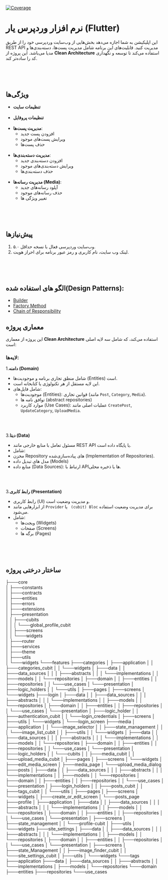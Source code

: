 [![Coverage](https://img.shields.io/badge/Test--Coverage-97.75%25-success)](https://github.com/Jafar-Rezazadeh/wordpress_companion/blob/develop/coverage/lcov.info)


# نرم افزار وردپرس یار (Flutter)

این اپلیکیشن به شما اجازه می‌دهد بخش‌هایی از وب‌سایت وردپرسی خود را از طریق REST API مدیریت کنید. قابلیت‌های این برنامه شامل مدیریت پست‌ها، دسته‌بندی‌ها و مدیا می‌باشد. این پروژه از **Clean Architecture** استفاده می‌کند تا توسعه و نگهداری کد را ساده‌تر کند.

<br/>
<br/>
<br/>

## ویژگی‌ها

- **تنظیمات سایت**
  <br/>
  <br/>
- **تنظیمات پروفایل**
  <br/>
  <br/>
- **مدیریت پست‌ها**:
  - افزودن پست جدید
  - ویرایش پست‌های موجود
  - حذف پست‌ها
  <br/>
- **مدیریت دسته‌بندی‌ها**:
  - افزودن دسته‌بندی جدید
  - ویرایش دسته‌بندی‌های موجود
  - حذف دسته‌بندی‌ها
  <br/>
- **مدیریت رسانه‌ها (Media)**:
  - آپلود رسانه‌های جدید
  - حذف رسانه‌های موجود
  - تغییر ویژگی ها

<br/>
<br/>
<br/>

## پیش‌نیازها

1. وب‌سایت وردپرسی فعال با نسخه حداقل ۵.۰.
2. لینک وب سایت، نام کاربری و رمز عبور برنامه برای احراز هویت.


<br/>
<br/>
<br/>

## الگو های استفاده شده(Design Patterns):
- [Builder](lib\features\profile\presentation\utils\update_my_profile_params_builder.dart)
- [Factory Method](lib\core\errors\failures.dart)
- [Chain of Responsibility](lib/features/media/presentation/widgets/media_show_box.dart)
## معماری پروژه

این پروژه از معماری **Clean Architecture** استفاده می‌کند، که شامل سه لایه اصلی است:

### لایه‌ها:

1.**دامنه (Domain)**

   - شامل منطق تجاری برنامه و موجودیت‌ها (Entities) است.
   - این لایه مستقل از هر تکنولوژی یا کتابخانه است.
   - شامل فایل‌های:
     - موجودیت‌ها (Entities): قوانین تجاری (مانند `Post`, `Category`, `Media`).
     - توافق نامه ها (abstract repositories)
     - موارد کاربرد (Use Cases): عملیات اصلی مانند `CreatePost`, `UpdateCategory`, `UploadMedia`.
<br/>
<br/>

3.**دیتا (Data)**

 - مسئول تعامل با منابع خارجی مانند REST API یا پایگاه داده است.
 - شامل:
  - مخزن Repository‌ های پیاده‌سازی‌شده (Implementation of Repositories).
  - مدل های تبدیل داده (Models)
  - منابع داده (Data Sources): ارتباط با API‌ها یا ذخیره محلی.

<br/>
<br/>

3.**رابط کابری (Presentation)**

   - رابط کاربری (UI) و مدیریت وضعیت است.
   - از ابزارهایی مانند `Provider` یا ` (cubit) Bloc` برای مدیریت وضعیت استفاده می‌شود.
   - شامل:
     - ویجت‌ها (Widgets)
     - صفحات (Screens)
     - برگه ها (Pages)

<br/>
<br/>
<br/>

## ساختار درختی پروژه


├───core                                                                                                                                                                                                                                                                      
│   ├───constants                                                                                                                                                                                                                                                             
│   ├───contracts                                                                                                                                                                                                                                                             
│   ├───entities                                                                                                                                                                                                                                                              
│   ├───errors                                                                                                                                                                                                                                                                
│   ├───extensions                                                                                                                                                                                                                                                            
│   ├───presentation                                                                                                                                                                                                                                                          
│   │   ├───cubits                                                                                                                                                                                                                                                            
│   │   │   └───global_profile_cubit                                                                                                                                                                                                                                          
│   │   ├───screens                                                                                                                                                                                                                                                           
│   │   └───widgets                                                                                                                                                                                                                                                           
│   ├───router                                                                                                                                                                                                                                                                
│   ├───services                                                                                                                                                                                                                                                              
│   ├───theme                                                                                                                                                                                                                                                                 
│   ├───utils                                                                                                                                                                                                                                                                 
│   └───widgets
└───features
    ├───categories
    │   ├───application
    │   │   ├───categories_cubit
    │   │   └───widgets
    │   ├───data
    │   │   ├───data_sources
    │   │   │   ├───abstracts
    │   │   │   └───implementations
    │   │   ├───models
    │   │   └───repositories
    │   ├───domain
    │   │   ├───entities
    │   │   ├───repositories
    │   │   └───use_cases
    │   └───presentation
    │       ├───logic_holders
    │       │   └───utils
    │       ├───pages
    │       ├───screens
    │       └───widgets
    ├───login
    │   ├───data
    │   │   ├───data_sources
    │   │   │   ├───abstracts
    │   │   │   └───implementations
    │   │   ├───models
    │   │   └───repositories
    │   ├───domain
    │   │   ├───entities
    │   │   ├───repositories
    │   │   └───use_cases
    │   └───presentation
    │       ├───logic_holder
    │       │   ├───authentication_cubit
    │       │   └───login_credentials
    │       ├───screens
    │       ├───utils
    │       └───widgets
    │           └───login_screen
    ├───media
    │   ├───application
    │   │   └───image_selector
    │   │       ├───state_management
    │   │       │   └───image_list_cubit
    │   │       ├───utils
    │   │       └───widgets
    │   ├───data
    │   │   ├───data_sources
    │   │   │   ├───abstracts
    │   │   │   └───implementations
    │   │   ├───models
    │   │   └───repositories
    │   ├───domain
    │   │   ├───entities
    │   │   ├───repositories
    │   │   └───use_cases
    │   └───presentation
    │       ├───logic_holders
    │       │   └───cubits
    │       │       ├───media_cubit
    │       │       └───upload_media_cubit
    │       ├───pages
    │       ├───screens
    │       └───widgets
    │           ├───edit_media_screen
    │           ├───media_page
    │           └───upload_media_dialog
    ├───posts
    │   ├───data
    │   │   ├───data_sources
    │   │   │   ├───abstracts
    │   │   │   └───implementations
    │   │   ├───models
    │   │   └───repositories
    │   ├───domain
    │   │   ├───entities
    │   │   ├───repositories
    │   │   └───use_cases
    │   └───presentation
    │       ├───login_holders
    │       │   ├───posts_cubit
    │       │   ├───tags_cubit
    │       │   └───utils
    │       ├───pages
    │       ├───screens
    │       └───widgets
    │           ├───create_or_edit_screen
    │           └───posts_page
    ├───profile
    │   ├───application
    │   ├───data
    │   │   ├───data_sources
    │   │   │   ├───abstracts
    │   │   │   └───implementations
    │   │   ├───models
    │   │   └───repositories
    │   ├───domain
    │   │   ├───entities
    │   │   ├───repositories
    │   │   └───use_cases
    │   └───presentation
    │       ├───screens
    │       ├───state_management
    │       │   └───profile-cubit
    │       ├───utils
    │       └───widgets
    ├───site_settings
    │   ├───data
    │   │   ├───data_sources
    │   │   │   ├───abstracts
    │   │   │   └───implementations
    │   │   ├───models
    │   │   └───repositories
    │   ├───domain
    │   │   ├───entities
    │   │   ├───repositories
    │   │   └───use_cases
    │   └───presentation
    │       ├───screens
    │       ├───state_Management
    │       │   ├───image_finder_cubit
    │       │   └───site_settings_cubit
    │       ├───utils
    │       └───widgets
    └───tags
        ├───application
        ├───data
        │   ├───data_sources
        │   │   ├───abstracts
        │   │   └───implementations
        │   ├───models
        │   └───repositories
        └───domain
            ├───entities
            ├───repositories
            └───use_cases
